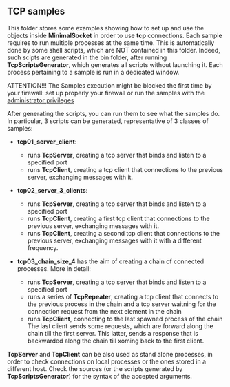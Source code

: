 ## TCP samples

This folder stores some examples showing how to set up and use the objects inside **MinimalSocket** in order to use **tcp** connections.
Each sample requires to run multiple processes at the same time. This is automatically done by some shell scripts, which are NOT contained in this folder. Indeed, such scipts are generated in the bin folder, after running **TcpScriptsGenerator**, which generates all scripts without launching it. 
Each process pertaining to a sample is run in a dedicated window.

ATTENTION!!! The Samples execution might be blocked the first time by your firewall: set up properly your firewall or run the samples with the [administrator privileges](https://www.techopedia.com/definition/4961/administrative-privileges#:~:text=Administrative%20privileges%20are%20the%20ability,as%20a%20database%20management%20system.)

After generating the scripts, you can run them to see what the samples do.
In particular, 3 scripts can be generated, representative of 3 classes of samples:

- **tcp01_server_client**: 
    - runs **TcpServer**, creating a tcp server that binds and listen to a specified port
    - runs **TcpClient**, creating a tcp client that connections to the previous server, exchanging messages with it. 

- **tcp02_server_3_clients**: 
    - runs **TcpServer**, creating a tcp server that binds and listen to a specified port
    - runs **TcpClient**, creating a first tcp client that connections to the previous server, exchanging messages with it. 
    - runs **TcpClient**, creating a second tcp client that connections to the previous server, exchanging messages with it with a different frequency. 

- **tcp03_chain_size_4** has the aim of creating a chain of connected processes. More in detail: 
    - runs **TcpServer**, creating a tcp server that binds and listen to a specified port
    - runs a series of **TcpRepeater**, creating a tcp client that connects to the previous process in the chain and a tcp server waitning for the connection request from the next element in the chain
    - runs **TcpClient**, connecting to the last spawned process of the chain
    The last client sends some requests, which are forward along the chain till the first server. This latter, sends a response that is backwarded along the chain till xoming back to the first client.

**TcpServer** and **TcpClient** can be also used as stand alone processes, in order to check connections on local processes or the ones stored in a different host. Check the sources (or the scripts generated by **TcpScriptsGenerator**) for the syntax of the accepted arguments.
